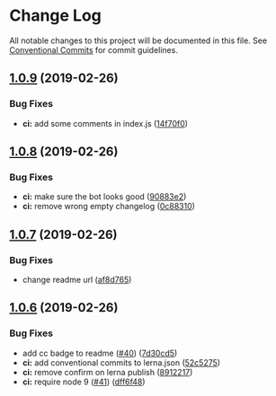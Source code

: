 # Change Log

All notable changes to this project will be documented in this file.
See [Conventional Commits](https://conventionalcommits.org) for commit guidelines.

## [1.0.9](https://github.com/vue-styleguidist/vue-cli-plugin-styleguidist/compare/v1.0.8...v1.0.9) (2019-02-26)


### Bug Fixes

* **ci:** add some comments in index.js ([14f70f0](https://github.com/vue-styleguidist/vue-cli-plugin-styleguidist/commit/14f70f0))





## [1.0.8](https://github.com/vue-styleguidist/vue-cli-plugin-styleguidist/compare/v1.0.7...v1.0.8) (2019-02-26)


### Bug Fixes

* **ci:** make sure the bot looks good ([90883e2](https://github.com/vue-styleguidist/vue-cli-plugin-styleguidist/commit/90883e2))
* **ci:** remove wrong empty changelog ([0c88310](https://github.com/vue-styleguidist/vue-cli-plugin-styleguidist/commit/0c88310))





## [1.0.7](https://github.com/vue-styleguidist/vue-cli-plugin-styleguidist/compare/v1.0.6...v1.0.7) (2019-02-26)


### Bug Fixes

* change readme url ([af8d765](https://github.com/vue-styleguidist/vue-cli-plugin-styleguidist/commit/af8d765))





## [1.0.6](https://github.com/vue-styleguidist/vue-cli-plugin-styleguidist/compare/v1.0.5...v1.0.6) (2019-02-26)


### Bug Fixes

* add cc badge to readme ([#40](https://github.com/vue-styleguidist/vue-cli-plugin-styleguidist/issues/40)) ([7d30cd5](https://github.com/vue-styleguidist/vue-cli-plugin-styleguidist/commit/7d30cd5))
* **ci:** add conventional commits to lerna.json ([52c5275](https://github.com/vue-styleguidist/vue-cli-plugin-styleguidist/commit/52c5275))
* **ci:** remove confirm on lerna publish ([8912217](https://github.com/vue-styleguidist/vue-cli-plugin-styleguidist/commit/8912217))
* **ci:** require node 9 ([#41](https://github.com/vue-styleguidist/vue-cli-plugin-styleguidist/issues/41)) ([dff6f48](https://github.com/vue-styleguidist/vue-cli-plugin-styleguidist/commit/dff6f48))
